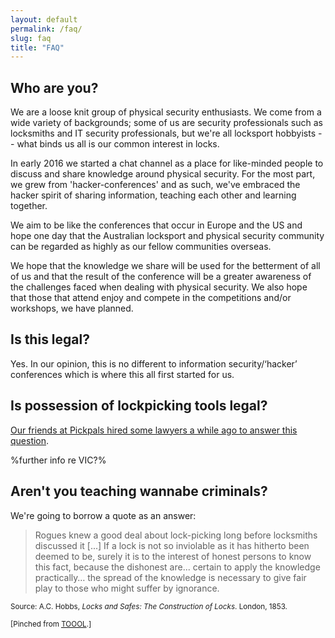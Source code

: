 ```yaml
---
layout: default
permalink: /faq/
slug: faq
title: "FAQ"
---
```


## Who are you?

We are a loose knit group of physical security enthusiasts. We come from a wide
variety of backgrounds; some of us are security professionals such as locksmiths
and IT security professionals, but we're all locksport hobbyists -- what binds
us all is our common interest in locks.

In early 2016 we started a chat channel as a place for like-minded people to
discuss and share knowledge around physical security. For the most part, we
grew from 'hacker-conferences' and as such, we've embraced the hacker spirit of
sharing information, teaching each other and learning together.

We aim to be like the conferences that occur in Europe and the US and hope one
day that the Australian locksport and physical security community can be
regarded as highly as our fellow communities overseas.

We hope that the knowledge we share will be used for the betterment of all of us
and that the result of the conference will be a greater awareness of the
challenges faced when dealing with physical security. We also hope that those
that attend enjoy and compete in the competitions and/or workshops, we have
planned.

## Is this legal?

Yes. In our opinion, this is no different to information security/‘hacker’
conferences which is where this all first started for us.

## Is possession of lockpicking tools legal?

[Our friends at Pickpals hired some lawyers a while ago to answer this question](https://www.pickpals.com.au/guide/).

%further info re VIC?%

## Aren't you teaching wannabe criminals?

We're going to borrow a quote as an answer:

> Rogues knew a good deal about lock-picking long before locksmiths discussed it
[...] If a lock is not so inviolable as it has hitherto been deemed to be,
surely it is to the interest of honest persons to know this fact, because the
dishonest are... certain to apply the knowledge practically… the spread of the
knowledge is necessary to give fair play to those who might suffer by ignorance.

<small>Source: A.C. Hobbs, *Locks and Safes: The Construction of Locks*. London,
1853.</small>

<small>[Pinched from [<abbr title="The Open Organisation Of Lockpickers">
TOOOL</abbr>](http://toool.us/).]</small>
